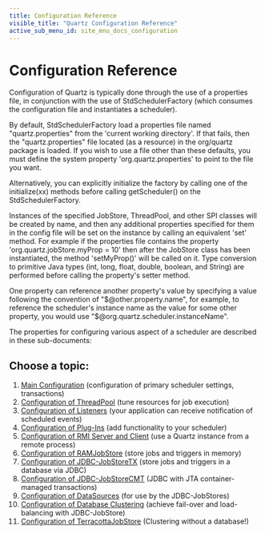 ```yaml
---
title: Configuration Reference
visible_title: "Quartz Configuration Reference"
active_sub_menu_id: site_mnu_docs_configuration
---
```

# Configuration Reference

Configuration of Quartz is typically done through the use of a properties file, in conjunction with the use of
StdSchedulerFactory (which consumes the configuration file and instantiates a scheduler).


By default, StdSchedulerFactory load a properties file named "quartz.properties" from the 'current working directory'.
If that fails, then the "quartz.properties" file located (as a resource) in the org/quartz package is loaded. If you
wish to use a file other than these defaults, you must define the system property 'org.quartz.properties' to point to
the file you want.

Alternatively, you can explicitly initialize the factory by calling one of the initialize(xx) methods before
calling getScheduler() on the StdSchedulerFactory.

Instances of the specified JobStore, ThreadPool, and other SPI classes will be created by name, and then any
additional properties specified for them in the config file will be set on the instance by calling an equivalent 'set'
method. For example if the properties file contains the property 'org.quartz.jobStore.myProp = 10' then after the
JobStore class has been instantiated, the method 'setMyProp()' will be called on it. Type conversion to primitive
Java types (int, long, float, double, boolean, and String) are performed before calling the property's setter
method.

One property can reference another property's value by specifying a value following the convention of
"$@other.property.name", for example, to reference the scheduler's instance name as the value for some other property,
you would use "$@org.quartz.scheduler.instanceName".

The properties for configuring various aspect of a scheduler are described in these sub-documents:

## Choose a topic:

1. <a href="/documentation/quartz-2.1.7/configuration/ConfigMain.html">Main Configuration</a> (configuration of primary scheduler settings,
    transactions)
1. <a href="/documentation/quartz-2.1.7/configuration/ConfigThreadPool.html">Configuration of ThreadPool</a> (tune resources for job execution)
1. <a href="/documentation/quartz-2.1.7/configuration/ConfigListeners.html">Configuration of Listeners</a> (your application can receive notification of
    scheduled events)
1. <a href="/documentation/quartz-2.1.7/configuration/ConfigPlugins.html">Configuration of Plug-Ins</a> (add functionality to your scheduler)
1. <a href="/documentation/quartz-2.1.7/configuration/ConfigRMI.html">Configuration of RMI Server and Client</a> (use a Quartz instance from a remote
    process)
1. <a href="/documentation/quartz-2.1.7/configuration/ConfigRAMJobStore.html">Configuration of RAMJobStore</a> (store jobs and triggers in memory)
1. <a href="/documentation/quartz-2.1.7/configuration/ConfigJobStoreTX.html">Configuration of JDBC-JobStoreTX</a> (store jobs and triggers in a database
    via JDBC)
1. <a href="/documentation/quartz-2.1.7/configuration/ConfigJobStoreCMT.html">Configuration of JDBC-JobStoreCMT</a> (JDBC with JTA container-managed
    transactions)
1. <a href="/documentation/quartz-2.1.7/configuration/ConfigDataSources.html">Configuration of DataSources</a> (for use by the JDBC-JobStores)
1. <a href="/documentation/quartz-2.1.7/configuration/ConfigJDBCJobStoreClustering.html">Configuration of Database Clustering</a> (achieve fail-over and
    load-balancing with JDBC-JobStore)
1. <a href="/documentation/quartz-2.1.7/configuration/ConfigTerracottaJobStore.html">Configuration of TerracottaJobStore</a> (Clustering without a database!)

